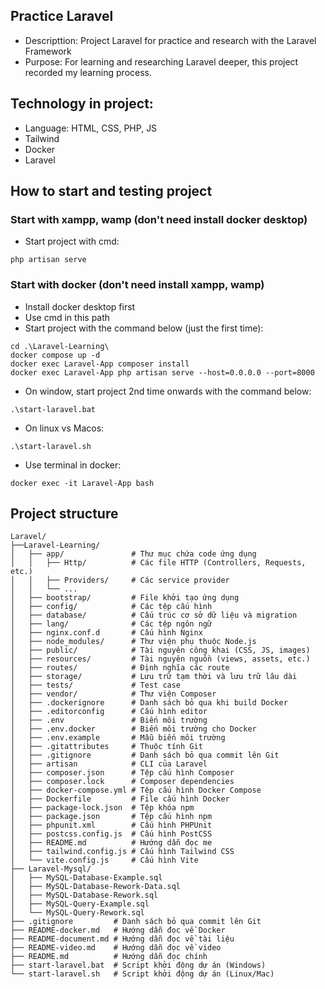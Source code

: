 ##  Practice Laravel
- Descripttion: Project Laravel for practice and research with the Laravel Framework
- Purpose: For learning and researching Laravel deeper, this project recorded my learning process.

##  Technology in project:
- Language: HTML, CSS, PHP, JS
- Tailwind
- Docker
- Laravel

##  How to start and testing project
### Start with xampp, wamp (don't need install docker desktop) 
- Start project with cmd: 
```
php artisan serve
```

### Start with docker (don't need install xampp, wamp) 
- Install docker desktop first
- Use cmd in this path
- Start project with the command below (just the first time): 
```
cd .\Laravel-Learning\
docker compose up -d
docker exec Laravel-App composer install
docker exec Laravel-App php artisan serve --host=0.0.0.0 --port=8000
```
- On window, start project 2nd time onwards with the command below:
```
.\start-laravel.bat
```
- On linux vs Macos:
```
.\start-laravel.sh
```
- Use terminal in docker:
```
docker exec -it Laravel-App bash
```

##  Project structure 
```
Laravel/
├──Laravel-Learning/
│   ├── app/               # Thư mục chứa code ứng dụng
│   │   ├── Http/          # Các file HTTP (Controllers, Requests, etc.)
│   │   ├── Providers/     # Các service provider
│   │   └── ...
│   ├── bootstrap/         # File khởi tạo ứng dụng
│   ├── config/            # Các tệp cấu hình
│   ├── database/          # Cấu trúc cơ sở dữ liệu và migration
│   ├── lang/              # Các tệp ngôn ngữ
│   ├── nginx.conf.d       # Cấu hình Nginx
│   ├── node_modules/      # Thư viện phụ thuộc Node.js
│   ├── public/            # Tài nguyên công khai (CSS, JS, images)
│   ├── resources/         # Tài nguyên nguồn (views, assets, etc.)
│   ├── routes/            # Định nghĩa các route
│   ├── storage/           # Lưu trữ tạm thời và lưu trữ lâu dài
│   ├── tests/             # Test case
│   ├── vendor/            # Thư viện Composer
│   ├── .dockerignore      # Danh sách bỏ qua khi build Docker
│   ├── .editorconfig      # Cấu hình editor
│   ├── .env               # Biến môi trường
│   ├── .env.docker        # Biến môi trường cho Docker
│   ├── .env.example       # Mẫu biến môi trường
│   ├── .gitattributes     # Thuộc tính Git
│   ├── .gitignore         # Danh sách bỏ qua commit lên Git
│   ├── artisan            # CLI của Laravel
│   ├── composer.json      # Tệp cấu hình Composer
│   ├── composer.lock      # Composer dependencies
│   ├── docker-compose.yml # Tệp cấu hình Docker Compose
│   ├── Dockerfile         # File cấu hình Docker
│   ├── package-lock.json  # Tệp khóa npm
│   ├── package.json       # Tệp cấu hình npm
│   ├── phpunit.xml        # Cấu hình PHPUnit
│   ├── postcss.config.js  # Cấu hình PostCSS
│   ├── README.md          # Hướng dẫn đọc me
│   ├── tailwind.config.js # Cấu hình Tailwind CSS
│   └── vite.config.js     # Cấu hình Vite
├── Laravel-Mysql/
│   ├── MySQL-Database-Example.sql
│   ├── MySQL-Database-Rework-Data.sql
│   ├── MySQL-Database-Rework.sql
│   ├── MySQL-Query-Example.sql
│   └── MySQL-Query-Rework.sql
├── .gitignore         # Danh sách bỏ qua commit lên Git
├── README-docker.md   # Hướng dẫn đọc về Docker
├── README-document.md # Hướng dẫn đọc về tài liệu
├── README-video.md    # Hướng dẫn đọc về video
├── README.md          # Hướng dẫn đọc chính
├── start-laravel.bat  # Script khởi động dự án (Windows)
└── start-laravel.sh   # Script khởi động dự án (Linux/Mac)
```